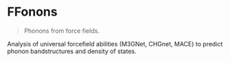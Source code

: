 # FFonons

> Phonons from force fields.

Analysis of universal forcefield abilities (M3GNet, CHGnet, MACE) to predict phonon bandstructures and density of states.
